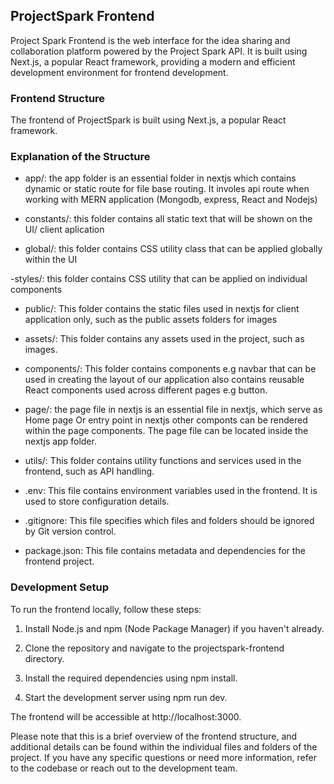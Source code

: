## ProjectSpark Frontend

Project Spark Frontend is the web interface for the idea sharing and collaboration platform powered by the Project Spark API. It is built using Next.js, a popular React framework, providing a modern and efficient development environment for frontend development.

### Frontend Structure

The frontend of ProjectSpark is built using Next.js, a popular React framework.

### Explanation of the Structure

- app/: the app folder is an essential folder in nextjs which contains dynamic or static route for file base routing. It involes api route when working with MERN application (Mongodb, express, React and Nodejs)

- constants/: this folder contains all static text that will be shown on the UI/ client aplication

- global/: this folder contains CSS utility class that can be applied globally within the UI

-styles/: this folder contains CSS utility that can be applied on individual components

- public/: This folder contains the static files used in nextjs for client application only, such as the public assets folders for images

- assets/: This folder contains any assets used in the project, such as images.

- components/: This folder contains components e.g navbar that can be used in creating the layout of our application also contains reusable React components used across different pages e.g button.

- page/: the page file in nextjs is an essential file in nextjs, which serve as Home page Or entry point in nextjs other componts can be rendered within the page components. The page file can be located inside the nextjs app folder.

- utils/: This folder contains utility functions and services used in the frontend, such as API handling.

- .env: This file contains environment variables used in the frontend. It is used to store configuration details.

- .gitignore: This file specifies which files and folders should be ignored by Git version control.

- package.json: This file contains metadata and dependencies for the frontend project.

### Development Setup

To run the frontend locally, follow these steps:

1. Install Node.js and npm (Node Package Manager) if you haven't already.

2. Clone the repository and navigate to the projectspark-frontend directory.

3. Install the required dependencies using npm install.

4. Start the development server using npm run dev.

The frontend will be accessible at http://localhost:3000.

Please note that this is a brief overview of the frontend structure, and additional details can be found within the individual files and folders of the project. If you have any specific questions or need more information, refer to the codebase or reach out to the development team.
